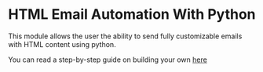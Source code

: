 # HTML Email Automation With Python
This module allows the user the ability to send fully customizable emails with HTML content using python.

You can read a step-by-step guide on building your own [here](https://medium.com/@sjpratt19/sending-html-embedded-emails-with-python-2e573d59d2b)
